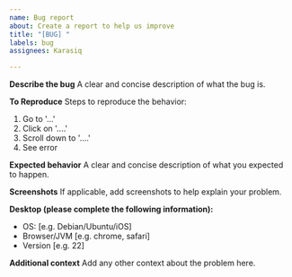 ```yaml
---
name: Bug report
about: Create a report to help us improve
title: "[BUG] "
labels: bug
assignees: Karasiq

---
```


**Describe the bug**
A clear and concise description of what the bug is.

**To Reproduce**
Steps to reproduce the behavior:
1. Go to '...'
2. Click on '....'
3. Scroll down to '....'
4. See error

**Expected behavior**
A clear and concise description of what you expected to happen.

**Screenshots**
If applicable, add screenshots to help explain your problem.

**Desktop (please complete the following information):**
 - OS: [e.g. Debian/Ubuntu/iOS]
 - Browser/JVM [e.g. chrome, safari]
 - Version [e.g. 22]

**Additional context**
Add any other context about the problem here.
